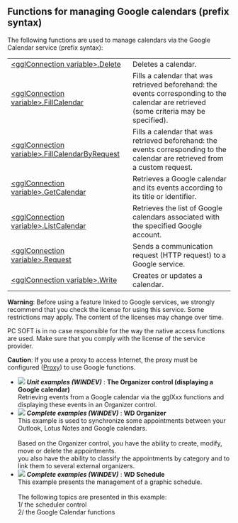 


## Functions for managing Google calendars (prefix syntax)
			



<a name="NOTE1"></a>
<a name="NOTE1_1"></a>
The following functions are used to manage calendars via the Google Calendar service (prefix syntax): 



|   |   |
| --- | --- |
| [&lt;gglConnection variable&gt;.Delete](../WDLang5/1000021461.md) | Deletes a calendar. |
| [&lt;gglConnection variable&gt;.FillCalendar](../WDLang5/1000017749.md) | Fills a calendar that was retrieved beforehand: the events corresponding to the calendar are retrieved (some criteria may be specified). |
| [&lt;gglConnection variable&gt;.FillCalendarByRequest](../WDLang5/1000017750.md) | Fills a calendar that was retrieved beforehand: the events corresponding to the calendar are retrieved from a custom request. |
| [&lt;gglConnection variable&gt;.GetCalendar](../WDLang5/1000017748.md) | Retrieves a Google calendar and its events according to its title or identifier. |
| [&lt;gglConnection variable&gt;.ListCalendar](../WDLang5/1000017747.md) | Retrieves the list of Google calendars associated with the specified Google account. |
| [&lt;gglConnection variable&gt;.Request](../WDLang5/1000021462.md) | Sends a communication request (HTTP request) to a Google service. |
| [&lt;gglConnection variable&gt;.Write](../WDLang5/1000021460.md) | Creates or updates a calendar. |


**Warning**: Before using a feature linked to Google services, we strongly recommend that you check the license for using this service. Some restrictions may apply. The content of the licenses may change over time.

PC SOFT is in no case responsible for the way the native access functions are used. Make sure that you comply with the license of the service provider.

**Caution**: If you use a proxy to access Internet, the proxy must be configured ([Proxy](../WDLang3/3043002.md)) to use Google functions.


- ![](https://doc.pcsoft.fr/en-US/images/image.awp?langid=3&name=TheOrganizercontrol_displayingaGooglecalendar_.gif) ***Unit examples (WINDEV)*** : **The Organizer control (displaying a Google calendar)** <br>Retrieving events from a Google calendar via the gglXxx functions and displaying these events in an Organizer control.
- ![](https://doc.pcsoft.fr/en-US/images/image.awp?langid=3&name=WDOrganizer.gif) ***Complete examples (WINDEV)*** : **WD Organizer** <br>This example is used to synchronize some appointments between your Outlook, Lotus Notes and Google calendars.<br><br>Based on the Organizer control, you have the ability to create, modify, move or delete the appointments.<br>you also have the ability to classify the appointments by category and to link them to several external organizers.
- ![](https://doc.pcsoft.fr/en-US/images/image.awp?langid=3&name=WDSchedule.gif) ***Complete examples (WINDEV)*** : **WD Schedule** <br>This example presents the management of a graphic schedule.<br><br>The following topics are presented in this example:<br>1/ the scheduler control<br>2/ the Google Calendar functions


